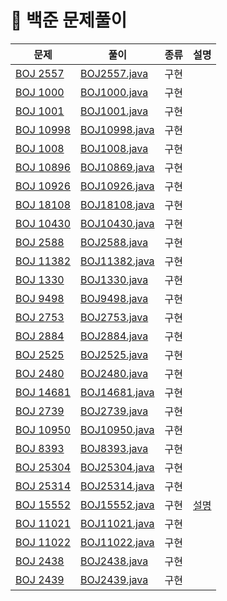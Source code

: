 # 📍 백준 문제풀이

| 문제                                                 | 풀이                           | 종류 | 설명                                    |
|----------------------------------------------------|------------------------------|----|---------------------------------------|
| [BOJ 2557](https://www.acmicpc.net/problem/2557)   | [BOJ2557.java](BOJ2557.java) | 구현 |                                       |
| [BOJ 1000](https://www.acmicpc.net/problem/1000)   | [BOJ1000.java](BOJ1000.java) | 구현 |                                       |
| [BOJ 1001](https://www.acmicpc.net/problem/1001)   | [BOJ1001.java](BOJ1001.java) | 구현 |                                       |
| [BOJ 10998](https://www.acmicpc.net/problem/10998) | [BOJ10998.java](BOJ10998.java) | 구현 |                                       |
| [BOJ 1008](https://www.acmicpc.net/problem/1008)   | [BOJ1008.java](BOJ1008.java) | 구현 |                                       |
| [BOJ 10896](https://www.acmicpc.net/problem/10896) | [BOJ10869.java](BOJ10869.java) | 구현 |                                       |
| [BOJ 10926](https://www.acmicpc.net/problem/10926) | [BOJ10926.java](BOJ10926.java) | 구현 |                                       |
| [BOJ 18108](https://www.acmicpc.net/problem/18108) | [BOJ18108.java](BOJ18108.java) | 구현 |                                       |
| [BOJ 10430](https://www.acmicpc.net/problem/10430) | [BOJ10430.java](BOJ10430.java) | 구현 |                                       |
| [BOJ 2588](https://www.acmicpc.net/problem/2588)   | [BOJ2588.java](BOJ2588.java) | 구현 |                                       |
| [BOJ 11382](https://www.acmicpc.net/problem/11382) | [BOJ11382.java](BOJ11382.java) | 구현 |                                       |
| [BOJ 1330](https://www.acmicpc.net/problem/1330)   | [BOJ1330.java](BOJ1330.java) | 구현 |                                       |
| [BOJ 9498](https://www.acmicpc.net/problem/9498)   | [BOJ9498.java](BOJ9498.java) | 구현 |                                       |
| [BOJ 2753](https://www.acmicpc.net/problem/2753)   | [BOJ2753.java](BOJ2753.java) | 구현 |                                       |
| [BOJ 2884](https://www.acmicpc.net/problem/2884)   | [BOJ2884.java](BOJ2884.java) | 구현 |                                       |
| [BOJ 2525](https://www.acmicpc.net/problem/2525)   | [BOJ2525.java](BOJ2525.java) | 구현 |                                       |
| [BOJ 2480](https://www.acmicpc.net/problem/2480)   | [BOJ2480.java](BOJ2480.java) | 구현 |                                       |
| [BOJ 14681](https://www.acmicpc.net/problem/14681) | [BOJ14681.java](BOJ14681.java) | 구현 |                                       |
| [BOJ 2739](https://www.acmicpc.net/problem/2739)   | [BOJ2739.java](BOJ2739.java) | 구현 |                                       |
| [BOJ 10950](https://www.acmicpc.net/problem/10950) | [BOJ10950.java](BOJ10950.java) | 구현 |                                       |
| [BOJ 8393](https://www.acmicpc.net/problem/18393)  | [BOJ8393.java](BOJ8393.java) | 구현 |                                       |
| [BOJ 25304](https://www.acmicpc.net/problem/25304) | [BOJ25304.java](BOJ25304.java)| 구현 |                                       |
| [BOJ 25314](https://www.acmicpc.net/problem/25314) | [BOJ25314.java](BOJ25314.java)| 구현 |                                       |
| [BOJ 15552](https://www.acmicpc.net/problem/15552) |[BOJ15552.java](BOJ15552.java) | 구현 | [설명](https://azelhhh.tistory.com/103) |
| [BOJ 11021](https://www.acmicpc.net/problem/11021) |[BOJ11021.java](BOJ11021.java) | 구현 |  |
| [BOJ 11022](https://www.acmicpc.net/problem/11022) |[BOJ11022.java](BOJ11022.java) | 구현 |  |
| [BOJ 2438](https://www.acmicpc.net/problem/2438)   |[BOJ2438.java](BOJ2438.java) | 구현 |  |
| [BOJ 2439](https://www.acmicpc.net/problem/2439)   |[BOJ2439.java](BOJ2439.java)| 구현 |  |




